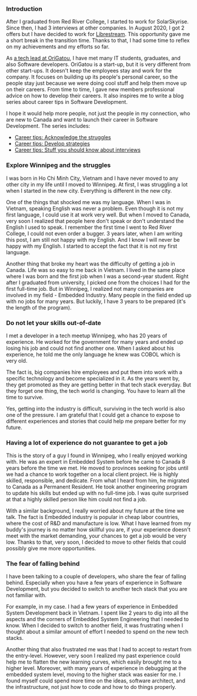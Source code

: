 ### Introduction
After I graduated from Red River College, I started to work for SolarSkyrise. Since then, I had 3 interviews at other companies. In August 2020, I got 2 offers but I have decided to work for [Librestream](#section-1-999). This opportunity gave me a short break in the transition time. Thanks to that, I had some time to reflex on my achievements and my efforts so far.

As [a tech lead at OriGatou](#section-1-888), I have met many IT students, graduates, and also Software developers. OriGatou is a start-up, but it is very different from other start-ups. It doesn't keep the employees stay and work for the company. It focuses on building up its people's personal career, so the people stay just because we were doing cool stuff and help them move up on their careers. From time to time, I gave new members professional advice on how to develop their careers. It also inspires me to write a blog series about career tips in Software Development.

I hope it would help more people, not just the people in my connection, who are new to Canada and want to launch their career in Software Development. The series includes:
* [Career tips: Acknowledge the struggles](blog/20200827)
* [Career tips: Develop strategies](blog/20200828)
* [Career tips: Stuff you should know about interviews](blog/20200829)

### Explore Winnipeg and the struggles
I was born in Ho Chi Minh City, Vietnam and I have never moved to any other city in my life until I moved to Winnipeg. At first, I was struggling a lot when I started in the new city. Everything is different in the new city.

One of the things that shocked me was my language. When I was in Vietnam, speaking English was never a problem. Even though it is not my first language, I could use it at work very well. But when I moved to Canada, very soon I realized that people here don't speak or don't understand the English I used to speak. I remember the first time I went to Red River College, I could not even order a bugger. 3 years later, when I am writing this post, I am still not happy with my English. And I know I will never be happy with my English. I started to accept the fact that it is not my first language.

Another thing that broke my heart was the difficulty of getting a job in Canada. Life was so easy to me back in Vietnam. I lived in the same place where I was born and the first job when I was a second-year student. Right after I graduated from university, I picked one from the choices I had for the first full-time job. But in Winnipeg, I realized not many companies are involved in my field - Embedded Industry. Many people in the field ended up with no jobs for many years. But luckily, I have 3 years to be prepared (it's the length of the program).

### Do not let your skills out-of-date
I met a developer in a tech meetup Winnipeg, who has 20 years of experience. He worked for the government for many years and ended up losing his job and could not find another one. When I asked about his experience, he told me the only language he knew was COBOL which is very old.

The fact is, big companies hire employees and put them into work with a specific technology and become specialized in it. As the years went by, they get promoted as they are getting better in that tech stack everyday. But they forget one thing, the tech world is changing. You have to learn all the time to survive.

Yes, getting into the industry is difficult, surviving in the tech world is also one of the pressure. I am grateful that I could get a chance to expose to different experiences and stories that could help me prepare better for my future.

### Having a lot of experience do not guarantee to get a job
This is the story of a guy I found in Winnipeg, who I really enjoyed working with. He was an expert in Embedded System before he came to Canada 8 years before the time we met. He moved to provinces seeking for jobs until we had a chance to work together on a local client project. He is highly skilled, responsible, and dedicate. From what I heard from him, he migrated to Canada as a Permanent Resident. He took another engineering program to update his skills but ended up with no full-time job. I was quite surprised at that a highly skilled person like him could not find a job.

With a similar background, I really worried about my future at the time we talk. The fact is Embedded industry is popular in cheap labor countries, where the cost of R&D and manufacture is low. What I have learned from my buddy's journey is no matter how skillful you are, if your experience doesn't meet with the market demanding, your chances to get a job would be very low. Thanks to that, very soon, I decided to move to other fields that could possibly give me more opportunities.

### The fear of falling behind
I have been talking to a couple of developers, who share the fear of falling behind. Especially when you have a few years of experience in Software Development, but you decided to switch to another tech stack that you are not familiar with.

For example, in my case. I had a few years of experience in Embedded System Development back in Vietnam. I spent like 2 years to dig into all the aspects and the corners of Embedded System Engineering that I needed to know. When I decided to switch to another field, it was frustrating when I thought about a similar amount of effort I needed to spend on the new tech stacks.

Another thing that also frustrated me was that I had to accept to restart from the entry-level. However, very soon I realized my past experience could help me to flatten the new learning curves, which easily brought me to a higher level. Moreover, with many years of experience in debugging at the embedded system level, moving to the higher stack was easier for me. I found myself could spend more time on the ideas, software architect, and the infrastructure, not just how to code and how to do things properly.